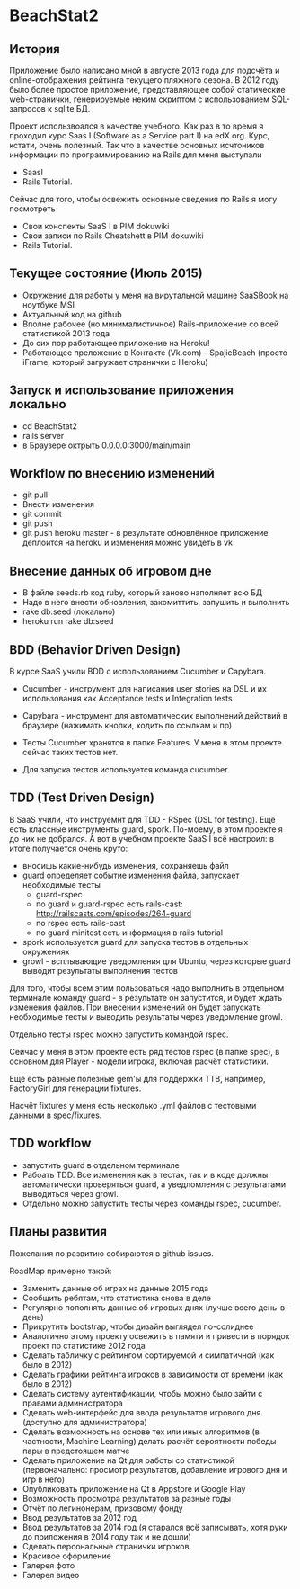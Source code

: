 # BeachStat2

## История

Приложение было написано мной в августе 2013 года для подсчёта и online-отображения рейтинга текущего пляжного сезона.
В 2012 году было более простое приложение, представляющее собой статические web-странички, генерируемые неким скриптом с использованием SQL-запросов к sqlite БД.

Проект использвоался в качестве учебного.
Как раз в то время я проходил курс Saas I (Software as a Service part I) на edX.org. Курс, кстати, очень полезный.
Так что в качестве основных исчтоников информации по программированию на Rails для меня выступали
- SaasI
- Rails Tutorial. 

Сейчас для того, чтобы освежить основные сведения по Rails я могу посмотреть
- Свои конспекты SaaS I в PIM dokuwiki
- Свои записи по Rails Cheatshett в PIM dokuwiki
- Rails Tutorial.

## Текущее состояние (Июль 2015)
- Окружение для работы у меня на вирутальной машине SaaSBook на ноутбуке MSI
- Актуальный код на github
- Вполне рабочее (но минималистичное) Rails-приложение со всей статистикой 2013 года
- До сих пор работающее приложение на Heroku!
- Работающее преложение в Контакте (Vk.com) - SpajicBeach (просто iFrame, который загружает странички с Heroku)

## Запуск и использование приложения локально
- cd BeachStat2
- rails server
- в Браузере октрыть 0.0.0.0:3000/main/main

## Workflow по внесению изменений
- git pull
- Внести изменения
- git commit
- git push
- git push heroku master - в результате обновлённое приложение деплоится на heroku и изменения можно увидеть в vk


## Внесение данных об игровом дне
- В файле seeds.rb код ruby, который заново наполняет всю БД
- Надо в него внести обновления, закомиттить, запушить и выполнить
- rake db:seed (локально)
- heroku run rake db:seed

## BDD (Behavior Driven Design)
В курсе SaaS учили BDD с использованием Cucumber и Capybara.
- Cucumber - инструмент для написания user stories на DSL и их использования как Acceptance tests и Integration tests
- Capybara - инструмент для автоматических выполнений действий в браузере (нажимать кнопки, ходить по ссылкам и пр)

- Тесты Cucumber хранятся в папке Features. У меня в этом проекте сейчас таких тестов нет.
- Для запуска тестов используется команда cucumber.

## TDD (Test Driven Design)
В SaaS учили, что инструемнт для TDD - RSpec (DSL for testing).
Ещё есть классные инструменты guard, spork.
По-моему, в этом проекте я до них не добрался.
А вот в учебном проекте SaaS I всё настроил: в итоге получается очень круто:
- вносишь какие-нибудь изменения, сохраняешь файл
- guard определяет событие изменения файла, запускает необходимые тесты
  - guard-rspec
  - по guard и guard-rspec есть rails-cast: http://railscasts.com/episodes/264-guard
  - по rspec есть rails-cast
  - по guard minitest есть информация в rails tutorial
- spork используется guard для запуска тестов в отдельных окружениях
- growl - всплывающие уведомления для Ubuntu, через которые guard выводит результаты выполнения тестов


Для того, чтобы всем этим пользоваться надо выполнить в отдельном терминале команду guard - в результате он запустится, и будет ждать изменения файлов. При внесении изменений он будет запускать необходимые тесты и выводить результаты через уведомление growl.

Отдельно тесты rspec можно запустить командой rspec.

Сейчас у меня в этом проекте есть ряд тестов rspec (в папке spec), в основном для Player - модели игрока, включая расчёт статистики.

Ещё есть разные полезные gem'ы для поддержки ТТВ, например, FactoryGirl для генерации fixtures.

Насчёт fixtures у меня есть несколько .yml файлов с тестовыми данными в spec/fixures.

## TDD workflow
  - запустить guard в отдельном терминале
  - Рабоать TDD. Все изменения как в тестах, так и в коде должны автоматически проверяться guard, а уведломления с результатами выводиться через growl.
  - Отдельно можно запустить тесты через команды rspec, cucumber.

## Планы развития
Пожелания по развитию собираются в github issues.

RoadMap примерно такой:
- Заменить данные об играх на данные 2015 года
- Сообщить ребятам, что статистика снова в деле
- Регулярно пополнять данные об игровых днях (лучше всего день-в-день)
- Прикрутить bootstrap, чтобы дизайн выглядел по-солиднее
- Аналогично этому проекту освежить в памяти и привести в порядок проект по статистике 2012 года
- Сделать табличку с рейтингом сортируемой и симпатичной (как было в 2012)
- Сделать графики рейтинга игроков в зависимости от времени (как было в 2012)
- Сделать систему аутентификации, чтобы можно было зайти с правами администратора
- Сделать web-интерфейс для ввода результатов игрового дня (доступно для администратора)
- Сделать возможность на основе тех или иных алгоритмов (в частности, Machine Learning) делать расчёт вероятности победы пары в предстоящем матче
- Сделать приложение на Qt для работы со статистикой (первоначально: просмотр результатов, добавление игрового дня и игр в него)
- Опубликовать приложение на Qt в Appstore и Google Play
- Возможность просмотра результатов за разные годы
- Отчёт по легинонерам, призовому фонду
- Ввод результатов за 2012 год
- Ввод результатов за 2014 год (я старался всё записывать, хотя руки до приложения в 2014 году так и не дошли)
- Сделать персональные странички игроков
- Красивое оформление 
- Галерея фото
- Галерея видео
